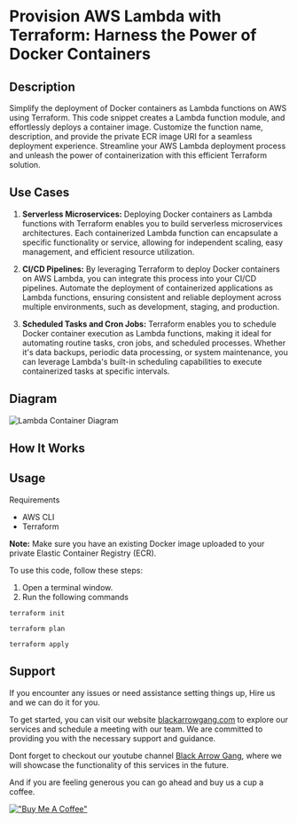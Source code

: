 <!-- 
---
type: "post"
title: ""
topic: "Provisioning"
date: "2023-06-26T15:30:00-07:00"
author: "Fernando Reyes"
time: "2 min read"
description: ""
url: "/services/aws-lambda-container"
---
-->

# **Provision AWS Lambda with Terraform: Harness the Power of Docker Containers**

## **Description**
Simplify the deployment of Docker containers as Lambda functions on AWS using Terraform. This code snippet creates a Lambda function module, and effortlessly deploys a container image. Customize the function name, description, and provide the private ECR image URI for a seamless deployment experience. Streamline your AWS Lambda deployment process and unleash the power of containerization with this efficient Terraform solution.

## **Use Cases**
1. **Serverless Microservices:** Deploying Docker containers as Lambda functions with Terraform enables you to build serverless microservices architectures. Each containerized Lambda function can encapsulate a specific functionality or service, allowing for independent scaling, easy management, and efficient resource utilization.

2. **CI/CD Pipelines:** By leveraging Terraform to deploy Docker containers on AWS Lambda, you can integrate this process into your CI/CD pipelines. Automate the deployment of containerized applications as Lambda functions, ensuring consistent and reliable deployment across multiple environments, such as development, staging, and production.

3. **Scheduled Tasks and Cron Jobs:** Terraform enables you to schedule Docker container execution as Lambda functions, making it ideal for automating routine tasks, cron jobs, and scheduled processes. Whether it's data backups, periodic data processing, or system maintenance, you can leverage Lambda's built-in scheduling capabilities to execute containerized tasks at specific intervals.

## **Diagram**
![Lambda Container Diagram]()

## **How It Works**

## **Usage**

Requirements
* AWS CLI
* Terraform

**Note:** Make sure you have an existing Docker image uploaded to your private Elastic Container Registry (ECR).

To use this code, follow these steps:

1. Open a terminal window.
2. Run the following commands

```
terraform init
```
```
terraform plan
```
```
terraform apply
```

## **Support**
If you encounter any issues or need assistance setting things up, Hire us and we can do it for you. 

To get started, you can visit our website [blackarrowgang.com](https://blackarrowgang.com) to explore our services and schedule a meeting with our team. We are committed to providing you with the necessary support and guidance.

Dont forget to checkout our youtube channel [Black Arrow Gang](https://www.youtube.com/@blackarrowgang3373), where we will showcase the functionality of this services in the future. 

And if you are feeling generous you can go ahead and buy us a cup a coffee.

[!["Buy Me A Coffee"](https://www.buymeacoffee.com/assets/img/custom_images/orange_img.png)](https://blackarrowgang.com)

